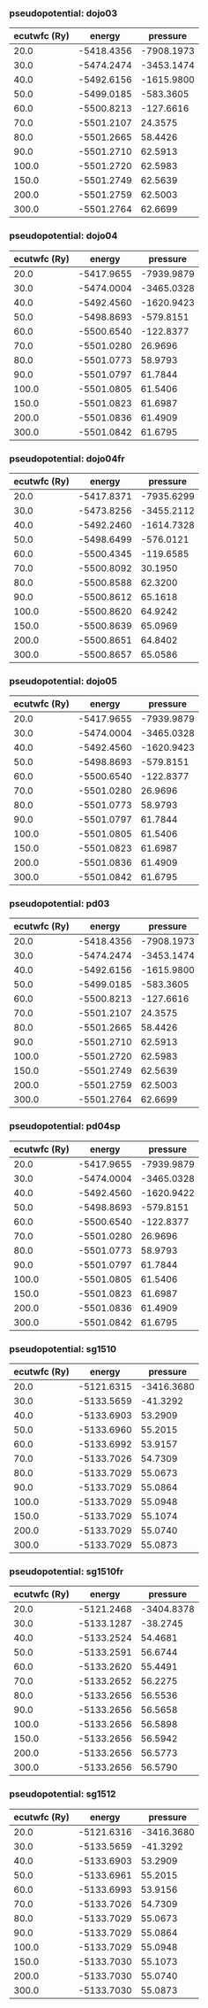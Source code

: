 ### pseudopotential: dojo03
| ecutwfc (Ry) | energy | pressure | 
| --- | --- | --- | 
| 20.0 | -5418.4356| -7908.1973|
| 30.0 | -5474.2474| -3453.1474|
| 40.0 | -5492.6156| -1615.9800|
| 50.0 | -5499.0185| -583.3605|
| 60.0 | -5500.8213| -127.6616|
| 70.0 | -5501.2107| 24.3575|
| 80.0 | -5501.2665| 58.4426|
| 90.0 | -5501.2710| 62.5913|
| 100.0 | -5501.2720| 62.5983|
| 150.0 | -5501.2749| 62.5639|
| 200.0 | -5501.2759| 62.5003|
| 300.0 | -5501.2764| 62.6699|

### pseudopotential: dojo04
| ecutwfc (Ry) | energy | pressure | 
| --- | --- | --- | 
| 20.0 | -5417.9655| -7939.9879|
| 30.0 | -5474.0004| -3465.0328|
| 40.0 | -5492.4560| -1620.9423|
| 50.0 | -5498.8693| -579.8151|
| 60.0 | -5500.6540| -122.8377|
| 70.0 | -5501.0280| 26.9696|
| 80.0 | -5501.0773| 58.9793|
| 90.0 | -5501.0797| 61.7844|
| 100.0 | -5501.0805| 61.5406|
| 150.0 | -5501.0823| 61.6987|
| 200.0 | -5501.0836| 61.4909|
| 300.0 | -5501.0842| 61.6795|

### pseudopotential: dojo04fr
| ecutwfc (Ry) | energy | pressure | 
| --- | --- | --- | 
| 20.0 | -5417.8371| -7935.6299|
| 30.0 | -5473.8256| -3455.2112|
| 40.0 | -5492.2460| -1614.7328|
| 50.0 | -5498.6499| -576.0121|
| 60.0 | -5500.4345| -119.6585|
| 70.0 | -5500.8092| 30.1950|
| 80.0 | -5500.8588| 62.3200|
| 90.0 | -5500.8612| 65.1618|
| 100.0 | -5500.8620| 64.9242|
| 150.0 | -5500.8639| 65.0969|
| 200.0 | -5500.8651| 64.8402|
| 300.0 | -5500.8657| 65.0586|

### pseudopotential: dojo05
| ecutwfc (Ry) | energy | pressure | 
| --- | --- | --- | 
| 20.0 | -5417.9655| -7939.9879|
| 30.0 | -5474.0004| -3465.0328|
| 40.0 | -5492.4560| -1620.9423|
| 50.0 | -5498.8693| -579.8151|
| 60.0 | -5500.6540| -122.8377|
| 70.0 | -5501.0280| 26.9696|
| 80.0 | -5501.0773| 58.9793|
| 90.0 | -5501.0797| 61.7844|
| 100.0 | -5501.0805| 61.5406|
| 150.0 | -5501.0823| 61.6987|
| 200.0 | -5501.0836| 61.4909|
| 300.0 | -5501.0842| 61.6795|

### pseudopotential: pd03
| ecutwfc (Ry) | energy | pressure | 
| --- | --- | --- | 
| 20.0 | -5418.4356| -7908.1973|
| 30.0 | -5474.2474| -3453.1474|
| 40.0 | -5492.6156| -1615.9800|
| 50.0 | -5499.0185| -583.3605|
| 60.0 | -5500.8213| -127.6616|
| 70.0 | -5501.2107| 24.3575|
| 80.0 | -5501.2665| 58.4426|
| 90.0 | -5501.2710| 62.5913|
| 100.0 | -5501.2720| 62.5983|
| 150.0 | -5501.2749| 62.5639|
| 200.0 | -5501.2759| 62.5003|
| 300.0 | -5501.2764| 62.6699|

### pseudopotential: pd04sp
| ecutwfc (Ry) | energy | pressure | 
| --- | --- | --- | 
| 20.0 | -5417.9655| -7939.9879|
| 30.0 | -5474.0004| -3465.0328|
| 40.0 | -5492.4560| -1620.9422|
| 50.0 | -5498.8693| -579.8151|
| 60.0 | -5500.6540| -122.8377|
| 70.0 | -5501.0280| 26.9696|
| 80.0 | -5501.0773| 58.9793|
| 90.0 | -5501.0797| 61.7844|
| 100.0 | -5501.0805| 61.5406|
| 150.0 | -5501.0823| 61.6987|
| 200.0 | -5501.0836| 61.4909|
| 300.0 | -5501.0842| 61.6795|

### pseudopotential: sg1510
| ecutwfc (Ry) | energy | pressure | 
| --- | --- | --- | 
| 20.0 | -5121.6315| -3416.3680|
| 30.0 | -5133.5659| -41.3292|
| 40.0 | -5133.6903| 53.2909|
| 50.0 | -5133.6960| 55.2015|
| 60.0 | -5133.6992| 53.9157|
| 70.0 | -5133.7026| 54.7309|
| 80.0 | -5133.7029| 55.0673|
| 90.0 | -5133.7029| 55.0864|
| 100.0 | -5133.7029| 55.0948|
| 150.0 | -5133.7029| 55.1074|
| 200.0 | -5133.7029| 55.0740|
| 300.0 | -5133.7029| 55.0873|

### pseudopotential: sg1510fr
| ecutwfc (Ry) | energy | pressure | 
| --- | --- | --- | 
| 20.0 | -5121.2468| -3404.8378|
| 30.0 | -5133.1287| -38.2745|
| 40.0 | -5133.2524| 54.4681|
| 50.0 | -5133.2591| 56.6744|
| 60.0 | -5133.2620| 55.4491|
| 70.0 | -5133.2652| 56.2275|
| 80.0 | -5133.2656| 56.5536|
| 90.0 | -5133.2656| 56.5658|
| 100.0 | -5133.2656| 56.5898|
| 150.0 | -5133.2656| 56.5942|
| 200.0 | -5133.2656| 56.5773|
| 300.0 | -5133.2656| 56.5790|

### pseudopotential: sg1512
| ecutwfc (Ry) | energy | pressure | 
| --- | --- | --- | 
| 20.0 | -5121.6316| -3416.3680|
| 30.0 | -5133.5659| -41.3292|
| 40.0 | -5133.6903| 53.2909|
| 50.0 | -5133.6961| 55.2015|
| 60.0 | -5133.6993| 53.9156|
| 70.0 | -5133.7026| 54.7309|
| 80.0 | -5133.7029| 55.0673|
| 90.0 | -5133.7029| 55.0864|
| 100.0 | -5133.7029| 55.0948|
| 150.0 | -5133.7030| 55.1073|
| 200.0 | -5133.7030| 55.0740|
| 300.0 | -5133.7030| 55.0873|


